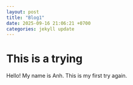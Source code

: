 ```yaml
---
layout: post
title: "Blog1"
date: 2025-09-16 21:06:21 +0700
categories: jekyll update
---
```


# This is a trying

Hello! My name is Anh. This is my first try again.
